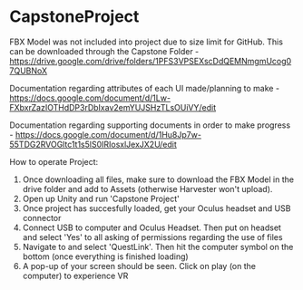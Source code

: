 # CapstoneProject

FBX Model was not included into project due to size limit for GitHub. This can be downloaded through the Capstone Folder - https://drive.google.com/drive/folders/1PFS3VPSEXscDdQEMNmgmUcog07QUBNoX

Documentation regarding attributes of each UI made/planning to make - https://docs.google.com/document/d/1Lw-FXbxrZazIOTHdDP3rDbIxav2emYUJSHzTLsOUiVY/edit

Documentation regarding supporting documents in order to make progress - https://docs.google.com/document/d/1Hu8Jp7w-55TDG2RVOGltc1t1s5lS0IRIosxlJexJX2U/edit

How to operate Project:

1. Once downloading all files, make sure to download the FBX Model in the drive folder and add to Assets (otherwise Harvester won't upload).
2. Open up Unity and run 'Capstone Project'
3. Once project has succesfully loaded, get your Oculus headset and USB connector
4. Connect USB to computer and Oculus Headset. Then put on headset and select 'Yes' to all asking of permissions regarding the use of files
5. Navigate to and select 'QuestLink'. Then hit the computer symbol on the bottom (once everything is finished loading)
6. A pop-up of your screen should be seen. Click on play (on the computer) to experience VR
